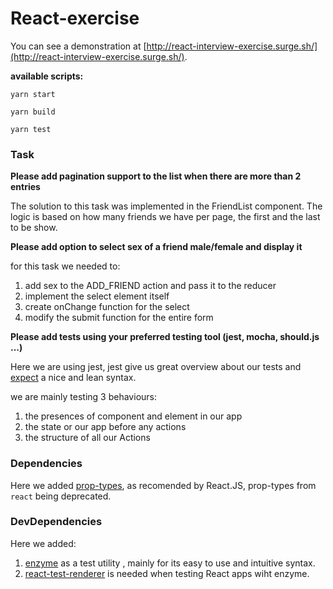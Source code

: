# React-exercise

You can see a demonstration at [http://react-interview-exercise.surge.sh/](http://react-interview-exercise.surge.sh/).

**available scripts:**

`yarn start`

`yarn build`

`yarn test`

### Task

**Please add pagination support to the list when there are more than 2 entries**

The solution to this task was implemented in the FriendList component.
The logic is based on how many friends we have per page, the first and the last to be show.


**Please add option to select sex of a friend male/female and display it**

for this task we needed to:
1. add sex to the ADD_FRIEND action and pass it to the reducer
2. implement the select element itself
3. create onChange function for the select
4. modify the submit function for the entire form


**Please add tests using your preferred testing tool (jest, mocha, should.js ...)**

Here we are using jest, jest give us great overview about our tests and [expect](https://github.com/mjackson/expect) a nice and lean syntax.

we are mainly testing 3 behaviours:
1. the presences of component and element in our app
2. the state or our app before any actions
3. the structure of all our Actions

### Dependencies

Here we added [prop-types](https://github.com/facebook/prop-types), as recomended by React.JS, prop-types from `react` being deprecated.

### DevDependencies

Here we added:
1. [enzyme](https://github.com/airbnb/enzyme) as a test utility , mainly for its easy to use and intuitive syntax.
2. [react-test-renderer](https://www.npmjs.com/package/react-test-renderer) is needed when testing React apps wiht enzyme.
